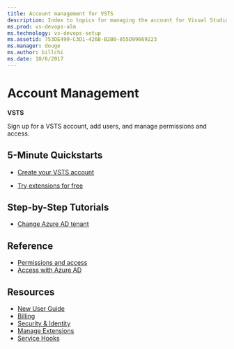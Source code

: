 ```yaml
---
title: Account management for VSTS  
description: Index to topics for managing the account for Visual Studio Team Services (VSTS)
ms.prod: vs-devops-alm
ms.technology: vs-devops-setup
ms.assetid: 753DE499-C3D1-426B-B2B0-855D99669223
ms.manager: douge
ms.author: billchi
ms.date: 10/6/2017
---
```


# Account Management 

**VSTS**

Sign up for a VSTS account, add users, and manage permissions and access.


## 5-Minute Quickstarts  

* [Create your VSTS account](create-account-msa-or-work-student.md)
<!-- Can't add "add user" which is really obvious quick start item because it must then be in the quick starts in
     the toc, and there's a rule that you must not duplicate TOC entries for browsing.  There is a hard call here that
     users are more likely to ignore quick starts after first blush usage, so they are more likely to find adding users
     in the How-to Guides section.  The ripple effect is that truly new users using the index page won't be guided as
     well as repeat users who need to find common tasks readily if they are browsing.
     -->
* [Try extensions for free](../billing/try-additional-features-vs.md)


## Step-by-Step Tutorials

* [Change Azure AD tenant](change-azure-active-directory-vsts-account.md)

 
## Reference 

* [Permissions and access](/vsts/security/permissions-access?toc=/vsts/accounts/toc.json&bc=/vsts/accounts/breadcrumb/toc.json)
* [Access with Azure AD](access-with-azure-ad.md)


## Resources 

* [New User Guide](../user-guide/index.md)  
* [Billing](../billing/index.md)
* [Security & Identity](../security/index.md)
* [Manage Extensions](../marketplace/index.md)
* [Service Hooks](../service-hooks/index.md)
